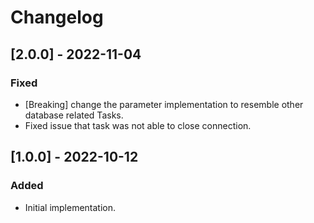 # Changelog

## [2.0.0] - 2022-11-04
### Fixed
- [Breaking] change the parameter implementation to resemble other database related Tasks.
- Fixed issue that task was not able to close connection.

## [1.0.0] - 2022-10-12
### Added
- Initial implementation.
